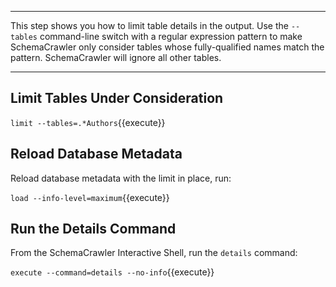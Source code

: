 -----

This step shows you how to limit table details in the output. Use the `--tables` 
command-line switch with a regular expression pattern to make SchemaCrawler 
only consider tables whose fully-qualified names match the pattern. SchemaCrawler
will ignore all other tables.

-----

## Limit Tables Under Consideration

`limit --tables=.*Authors`{{execute}}

## Reload Database Metadata

Reload database metadata with the limit in place, run:

`load --info-level=maximum`{{execute}}

## Run the Details Command

From the SchemaCrawler Interactive Shell, run the `details` command:

`execute --command=details --no-info`{{execute}}
